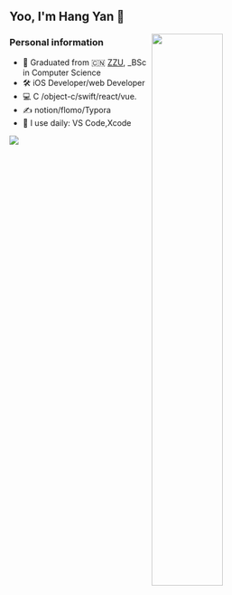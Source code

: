 ## Yoo, I'm Hang Yan 👋

[<img align="right" width="50%" heigh="100%" src="https://github-readme-stats.vercel.app/api?username=dahangda&count_private=true&show_icons=true&include_all_commits=true&theme=buefy&hide_border=true">](https://github.com/dahangda)
### Personal information
- 🍻  Graduated from  🇨🇳 [ZZU](http://www.zzu.edu.cn/), _BSc in Computer Science
- 🛠  iOS Developer/web Developer
- 💻  C /object-c/swift/react/vue.
- ✍️  notion/flomo/Typora
- 🚀 I use daily: VS Code,Xcode

<img src="https://visitor-badge.glitch.me/badge?page_id=dahangda" />

<!--
Here are some ideas to get you started:
 ![Git](https://img.shields.io/badge/-Git-black?style=plastic&logo=git)
 ![Shell](https://img.shields.io/badge/-Shell-blasck?style=plastic&logo=Shell)
 ![VS Code](https://img.shields.io/badge/-VS%20Code-007ACC?style=plastic&logo=visual-studio-code)

- 🔭 I’m currently working on ...
- 🌱 I’m currently learning ...
- 👯 I’m looking to collaborate on ...
- 🤔 I’m looking for help with ...
- 💬 Ask me about ...
- 📫 How to reach me: ...
- 😄 Pronouns: ...### Personal tools
 ![Git](https://img.shields.io/badge/-Git-black?style=plastic&logo=git)
  ![Shell](https://img.shields.io/badge/-Shell-blasck?style=plastic&logo=Shell)
  ![VS Code](https://img.shields.io/badge/-VS%20Code-007ACC?style=plastic&logo=visual-studio-code)
- ⚡ Fun fact: ...
-->
